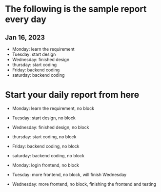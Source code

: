 # The following is the sample report every day

## Jan 16, 2023

- Monday: learn the requirement
- Tuesday: start design
- Wednesday: finished design
- thursday: start coding
- Friday: backend coding
- saturday: backend coding

# Start your daily report from here

- Monday: learn the requirement, no block
- Tuesday: start design, no block
- Wednesday: finished design, no block
- thursday: start coding, no block
- Friday: backend coding, no block
- saturday: backend coding, no block

- Monday: login frontend, no block
- Tuesday: more frontend, no block, will finish Wednesday
- Wednesday: more frontend, no block, finishing the frontend and testing
